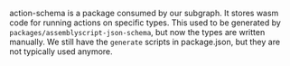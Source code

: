 action-schema is a package consumed by our subgraph. It stores wasm code for running actions on specific types. This used to be generated by `packages/assemblyscript-json-schema`, but now the types are written manually. We still have the `generate` scripts in package.json, but they are not typically used anymore.
